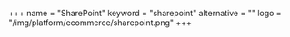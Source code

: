 +++
name = "SharePoint"
keyword = "sharepoint"
alternative = ""
logo = "/img/platform/ecommerce/sharepoint.png"
+++
